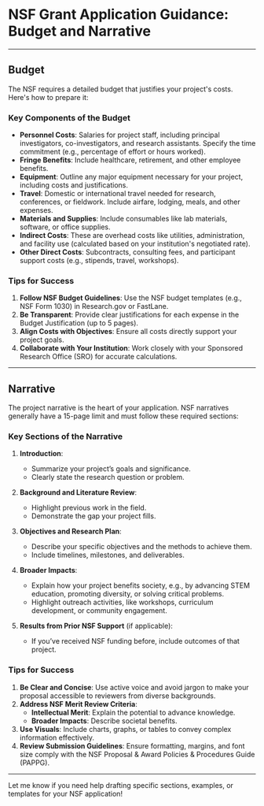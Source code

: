 
# NSF Grant Application Guidance: Budget and Narrative

---

## **Budget**

The NSF requires a detailed budget that justifies your project's costs. Here's how to prepare it:

### **Key Components of the Budget**
- **Personnel Costs**: Salaries for project staff, including principal investigators, co-investigators, and research assistants. Specify the time commitment (e.g., percentage of effort or hours worked).
- **Fringe Benefits**: Include healthcare, retirement, and other employee benefits.
- **Equipment**: Outline any major equipment necessary for your project, including costs and justifications.
- **Travel**: Domestic or international travel needed for research, conferences, or fieldwork. Include airfare, lodging, meals, and other expenses.
- **Materials and Supplies**: Include consumables like lab materials, software, or office supplies.
- **Indirect Costs**: These are overhead costs like utilities, administration, and facility use (calculated based on your institution's negotiated rate).
- **Other Direct Costs**: Subcontracts, consulting fees, and participant support costs (e.g., stipends, travel, workshops).

### **Tips for Success**
1. **Follow NSF Budget Guidelines**: Use the NSF budget templates (e.g., NSF Form 1030) in Research.gov or FastLane.
2. **Be Transparent**: Provide clear justifications for each expense in the Budget Justification (up to 5 pages).
3. **Align Costs with Objectives**: Ensure all costs directly support your project goals.
4. **Collaborate with Your Institution**: Work closely with your Sponsored Research Office (SRO) for accurate calculations.

---

## **Narrative**

The project narrative is the heart of your application. NSF narratives generally have a 15-page limit and must follow these required sections:

### **Key Sections of the Narrative**
1. **Introduction**:
   - Summarize your project’s goals and significance.
   - Clearly state the research question or problem.

2. **Background and Literature Review**:
   - Highlight previous work in the field.
   - Demonstrate the gap your project fills.

3. **Objectives and Research Plan**:
   - Describe your specific objectives and the methods to achieve them.
   - Include timelines, milestones, and deliverables.

4. **Broader Impacts**:
   - Explain how your project benefits society, e.g., by advancing STEM education, promoting diversity, or solving critical problems.
   - Highlight outreach activities, like workshops, curriculum development, or community engagement.

5. **Results from Prior NSF Support** (if applicable):
   - If you’ve received NSF funding before, include outcomes of that project.

### **Tips for Success**
1. **Be Clear and Concise**: Use active voice and avoid jargon to make your proposal accessible to reviewers from diverse backgrounds.
2. **Address NSF Merit Review Criteria**:
   - **Intellectual Merit**: Explain the potential to advance knowledge.
   - **Broader Impacts**: Describe societal benefits.
3. **Use Visuals**: Include charts, graphs, or tables to convey complex information effectively.
4. **Review Submission Guidelines**: Ensure formatting, margins, and font size comply with the NSF Proposal & Award Policies & Procedures Guide (PAPPG).

---

Let me know if you need help drafting specific sections, examples, or templates for your NSF application!
